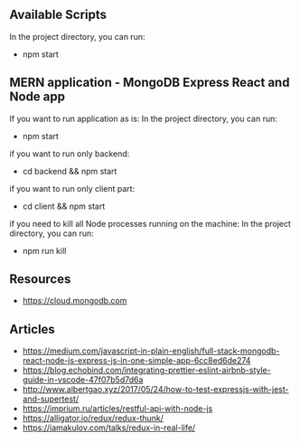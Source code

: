 ## Available Scripts

In the project directory, you can run:

- npm start

## MERN application - MongoDB Express React and Node app

If you want to run application as is:
In the project directory, you can run:

- npm start

if you want to run only backend:

- cd backend && npm start

if you want to run only client part:

- cd client && npm start

if you need to kill all Node processes running on the machine:
In the project directory, you can run:

- npm run kill

## Resources

- https://cloud.mongodb.com

## Articles

- https://medium.com/javascript-in-plain-english/full-stack-mongodb-react-node-js-express-js-in-one-simple-app-6cc8ed6de274
- https://blog.echobind.com/integrating-prettier-eslint-airbnb-style-guide-in-vscode-47f07b5d7d6a
- http://www.albertgao.xyz/2017/05/24/how-to-test-expressjs-with-jest-and-supertest/
- https://imprium.ru/articles/restful-api-with-node-js
- https://alligator.io/redux/redux-thunk/
- https://iamakulov.com/talks/redux-in-real-life/
